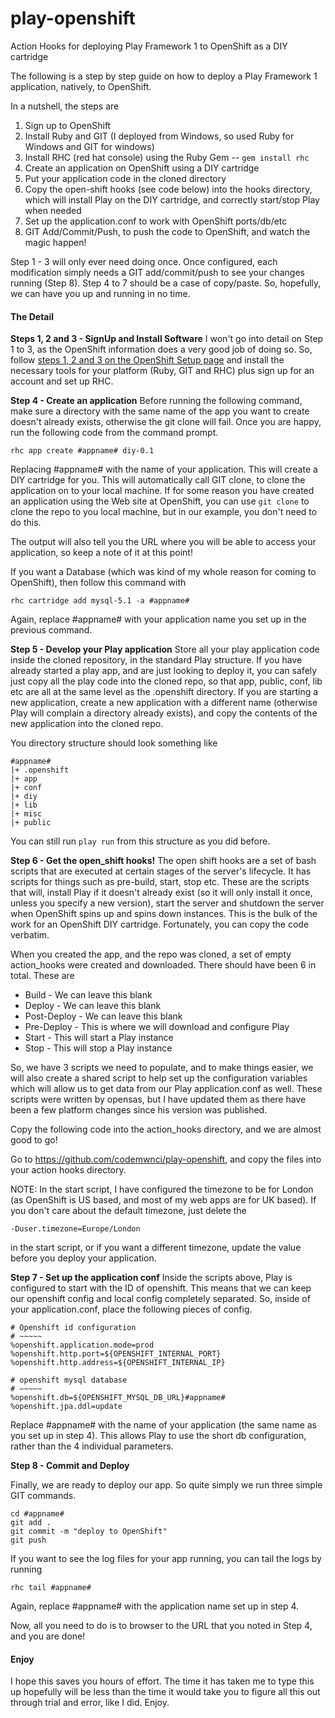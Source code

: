 play-openshift
==============

Action Hooks for deploying Play Framework 1 to OpenShift as a DIY cartridge

The following is a step by step guide on how to deploy a Play Framework 1 application, natively, to OpenShift. 

In a nutshell, the steps are
<ol>
        <li>Sign up to OpenShift</li>
	    <li>Install Ruby and GIT (I deployed from Windows, so used Ruby for Windows and GIT for windows)</li>
        <li>Install RHC (red hat console) using the Ruby Gem -- <code>gem install rhc</code></li>
        <li>Create an application on OpenShift using a DIY cartridge</li>
        <li>Put your application code in the cloned directory</li>
        <li>Copy the open-shift hooks (see code below) into the hooks directory, which will install Play on the DIY cartridge, and correctly start/stop Play when needed</li>
        <li>Set up the application.conf to work with OpenShift ports/db/etc</li>
        <li>GIT Add/Commit/Push, to push the code to OpenShift, and watch the magic happen!</li>
</ol>

Step 1 - 3 will only ever need doing once. Once configured, each modification simply needs a GIT add/commit/push to see your changes running (Step 8). Step 4 to 7 should be a case of copy/paste. So, hopefully, we can have you up and running in no time.

<h4>The Detail</h4>

<b>Steps 1, 2 and 3 - SignUp and Install Software</b>
I won't go into detail on Step 1 to 3, as the OpenShift information does a very good job of doing so. So, follow <a href="https://openshift.redhat.com/community/get-started#cli" target="_blank">steps 1, 2 and 3 on the OpenShift Setup page</a> and install the necessary tools for your platform (Ruby, GIT and RHC) plus sign up for an account and set up RHC.


<b>Step 4 - Create an application</b>
Before running the following command, make sure a directory with the same name of the app you want to create doesn't already exists, otherwise the git clone will fail. Once you are happy, run the following code from the command prompt.

    rhc app create #appname# diy-0.1

Replacing #appname# with the name of your application. This will create a DIY cartridge for you. This will automatically call GIT clone, to clone the application on to your local machine. If for some reason you have created an application using the Web site at OpenShift, you can use <code>git clone</code> to clone the repo to you local machine, but in our example, you don't need to do this.

The output will also tell you the URL where you will be able to access your application, so keep a note of it at this point!

If you want a Database (which was kind of my whole reason for coming to OpenShift), then follow this command with

    rhc cartridge add mysql-5.1 -a #appname#

Again, replace #appname# with your application name you set up in the previous command.


<b>Step 5 - Develop your Play application</b>
Store all your play application code inside the cloned repository, in the standard Play structure. If you have already started a play app, and are just looking to deploy it, you can safely just copy all the play code into the cloned repo, so that app, public, conf, lib etc are all at the same level as the .openshift directory. If you are starting a new application, create a new application with a different name (otherwise Play will complain a directory already exists), and copy the contents of the new application into the cloned repo.

You directory structure should look something like

    #appname#
    |+ .openshift
    |+ app
    |+ conf
    |+ diy
    |+ lib
    |+ misc
    |+ public

You can still run <code>play run</code> from this structure as you did before.

<b>Step 6 - Get the open_shift hooks!</b>
The open shift hooks are a set of bash scripts that are executed at certain stages of the server's lifecycle. It has scripts for things such as pre-build, start, stop etc. These are the scripts that will, install Play if it doesn't already exist (so it will only install it once, unless you specify a new version), start the server and shutdown the server when OpenShift spins up and spins down instances. This is the bulk of the work for an OpenShift DIY cartridge. Fortunately, you can copy the code verbatim.

When you created the app, and the repo was cloned, a set of empty action_hooks were created and downloaded. There should have been 6 in total. These are
<ul>
  <li>Build       - We can leave this blank</li>
  <li>Deploy      - We can leave this blank</li>
  <li>Post-Deploy - We can leave this blank</li>
  <li>Pre-Deploy  - This is where we will download and configure Play</li>
  <li>Start       - This will start a Play instance</li>
  <li>Stop        - This will stop a Play instance</li>
</ul>

So, we have 3 scripts we need to populate, and to make things easier, we will also create a shared script to help set up the configuration variables which will allow us to get data from our Play application.conf as well. These scripts were written by opensas, but I have updated them as there have been a few platform changes since his version was published.

Copy the following code into the action_hooks directory, and we are almost good to go!

Go to <a href="https://github.com/codemwnci/play-openshift" target="_blank">https://github.com/codemwnci/play-openshift</a>, and copy the files into your action hooks directory.

NOTE: In the start script, I have configured the timezone to be for London (as OpenShift is US based, and most of my web apps are for UK based). If you don't care about the default timezone, just delete the 

    -Duser.timezone=Europe/London
	
in the start script, or if you want a different timezone, update the value before you deploy your application.


<b>Step 7 - Set up the application conf</b>
Inside the scripts above, Play is configured to start with the ID of openshift. This means that we can keep our openshift config and local config completely separated. So, inside of your application.conf, place the following pieces of config.

    # Openshift id configuration
    # ~~~~~
    %openshift.application.mode=prod
    %openshift.http.port=${OPENSHIFT_INTERNAL_PORT}
    %openshift.http.address=${OPENSHIFT_INTERNAL_IP}

    # openshift mysql database
    # ~~~~~
    %openshift.db=${OPENSHIFT_MYSQL_DB_URL}#appname#
    %openshift.jpa.ddl=update

Replace #appname# with the name of your application (the same name as you set up in step 4). This allows Play to use the short db configuration, rather than the 4 individual parameters.


<b>Step 8 - Commit and Deploy</b>

Finally, we are ready to deploy our app. So quite simply we run three simple GIT commands.

    cd #appname#
	git add .
    git commit -m "deploy to OpenShift"
    git push


If you want to see the log files for your app running, you can tail the logs by running

    rhc tail #appname#

Again, replace #appname# with the application name set up in step 4.

Now, all you need to do is to browser to the URL that you noted in Step 4, and you are done!

<h4>Enjoy</h4>
I hope this saves you hours of effort. The time it has taken me to type this up hopefully will be less than the time it would take you to figure all this out through trial and error, like I did. Enjoy.